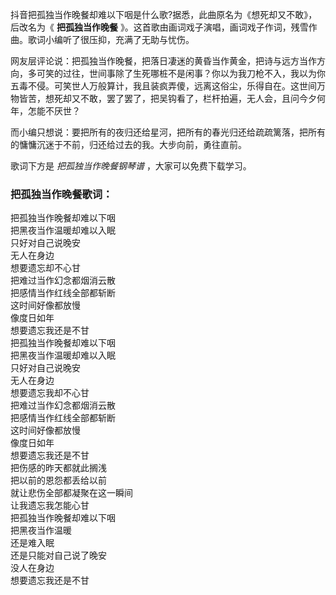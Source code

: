 

抖音把孤独当作晚餐却难以下咽是什么歌?据悉，此曲原名为《想死却又不敢》，后改名为《 **把孤独当作晚餐**
》。这首歌由画词戏子演唱，画词戏子作词，残雪作曲。歌词小编听了很压抑，充满了无助与忧伤。

网友层评论说：把孤独当作晚餐，把落日凄迷的黄昏当作黄金，把诗与远方当作方向，多可笑的过往，世间事除了生死哪桩不是闲事？你以为我刀枪不入，我以为你五毒不侵。可笑世人万般算计，我且装疯弄傻，远离这俗尘，乐得自在。这世间万物皆苦，想死却又不敢，罢了罢了，把吴钩看了，栏杆拍遍，无人会，且问今夕何年，怎能不厌世？

而小编只想说：要把所有的夜归还给星河，把所有的春光归还给疏疏篱落，把所有的慵慵沉迷于不前，归还给过去的我。大步向前，勇往直前。

歌词下方是 _把孤独当作晚餐钢琴谱_ ，大家可以免费下载学习。

### 把孤独当作晚餐歌词：

把孤独当作晚餐却难以下咽  
把黑夜当作温暖却难以入眠  
只好对自己说晚安  
无人在身边  
想要遗忘却不心甘  
把难过当作幻念都烟消云散  
把感情当作红线全部都斩断  
这时间好像都放慢  
像度日如年  
想要遗忘我还是不甘  
把孤独当作晚餐却难以下咽  
把黑夜当作温暖却难以入眠  
只好对自己说晚安  
无人在身边  
想要遗忘我却不心甘  
把难过当作幻念都烟消云散  
把感情当作红线全部都斩断  
这时间好像都放慢  
像度日如年  
想要遗忘我还是不甘  
把伤感的昨天都就此搁浅  
把以前的恩怨都丢给以前  
就让悲伤全部都凝聚在这一瞬间  
让我遗忘我怎能心甘  
把孤独当作晚餐却难以下咽  
把黑夜当作温暖  
还是难入眠  
还是只能对自己说了晚安  
没人在身边  
想要遗忘我还是不甘

